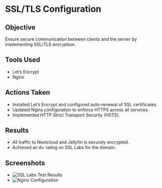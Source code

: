 # SSL/TLS Configuration
## Objective
Ensure secure communication between clients and the server by implementing SSL/TLS encryption.

## Tools Used
- Let’s Encrypt
- Nginx

## Actions Taken
- Installed Let’s Encrypt and configured auto-renewal of SSL certificates.
- Updated Nginx configuration to enforce HTTPS across all services.
- Implemented HTTP Strict Transport Security (HSTS).

## Results
- All traffic to Nextcloud and Jellyfin is securely encrypted.
- Achieved an A+ rating on SSL Labs for the domain.

## Screenshots
- ![SSL Labs Test Results](https://nextcloud.gahomeserver.duckdns.org/s/6rLx3KxCboooA4W/preview)
- ![Nginx Configuration](https://nextcloud.gahomeserver.duckdns.org/s/EPCfnS5mdx88Hsz/preview)
